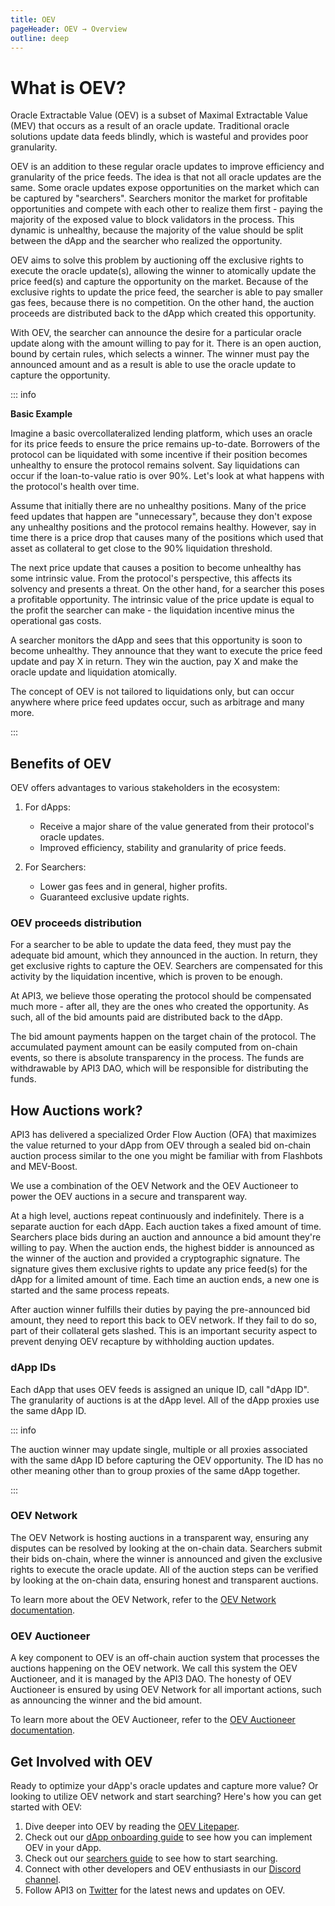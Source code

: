 ```yaml
---
title: OEV
pageHeader: OEV → Overview
outline: deep
---
```


<PageHeader/>

# What is OEV?

Oracle Extractable Value (OEV) is a subset of Maximal Extractable Value (MEV)
that occurs as a result of an oracle update. Traditional oracle solutions update
data feeds blindly, which is wasteful and provides poor granularity.

OEV is an addition to these regular oracle updates to improve efficiency and
granularity of the price feeds. The idea is that not all oracle updates are the
same. Some oracle updates expose opportunities on the market which can be
captured by "searchers". Searchers monitor the market for profitable
opportunities and compete with each other to realize them first - paying the
majority of the exposed value to block validators in the process. This dynamic
is unhealthy, because the majority of the value should be split between the dApp
and the searcher who realized the opportunity.

OEV aims to solve this problem by auctioning off the exclusive rights to execute
the oracle update(s), allowing the winner to atomically update the price feed(s)
and capture the opportunity on the market. Because of the exclusive rights to
update the price feed, the searcher is able to pay smaller gas fees, because
there is no competition. On the other hand, the auction proceeds are distributed
back to the dApp which created this opportunity.

With OEV, the searcher can announce the desire for a particular oracle update
along with the amount willing to pay for it. There is an open auction, bound by
certain rules, which selects a winner. The winner must pay the announced amount
and as a result is able to use the oracle update to capture the opportunity.

::: info

**Basic Example**

Imagine a basic overcollateralized lending platform, which uses an oracle for
its price feeds to ensure the price remains up-to-date. Borrowers of the
protocol can be liquidated with some incentive if their position becomes
unhealthy to ensure the protocol remains solvent. Say liquidations can occur if
the loan-to-value ratio is over 90%. Let's look at what happens with the
protocol's health over time.

Assume that initially there are no unhealthy positions. Many of the price feed
updates that happen are "unnecessary", because they don't expose any unhealthy
positions and the protocol remains healthy. However, say in time there is a
price drop that causes many of the positions which used that asset as collateral
to get close to the 90% liquidation threshold.

The next price update that causes a position to become unhealthy has some
intrinsic value. From the protocol's perspective, this affects its solvency and
presents a threat. On the other hand, for a searcher this poses a profitable
opportunity. The intrinsic value of the price update is equal to the profit the
searcher can make - the liquidation incentive minus the operational gas costs.

A searcher monitors the dApp and sees that this opportunity is soon to become
unhealthy. They announce that they want to execute the price feed update and pay
X in return. They win the auction, pay X and make the oracle update and
liquidation atomically.

The concept of OEV is not tailored to liquidations only, but can occur anywhere
where price feed updates occur, such as arbitrage and many more.

:::

## Benefits of OEV

OEV offers advantages to various stakeholders in the ecosystem:

1. For dApps:

   - Receive a major share of the value generated from their protocol's oracle
     updates.
   - Improved efficiency, stability and granularity of price feeds.

2. For Searchers:

   - Lower gas fees and in general, higher profits.
   - Guaranteed exclusive update rights.

### OEV proceeds distribution

For a searcher to be able to update the data feed, they must pay the adequate
bid amount, which they announced in the auction. In return, they get exclusive
rights to capture the OEV. Searchers are compensated for this activity by the
liquidation incentive, which is proven to be enough.

At API3, we believe those operating the protocol should be compensated much
more - after all, they are the ones who created the opportunity. As such, all of
the bid amounts paid are distributed back to the dApp.

The bid amount payments happen on the target chain of the protocol. The
accumulated payment amount can be easily computed from on-chain events, so there
is absolute transparency in the process. The funds are withdrawable by API3 DAO,
which will be responsible for distributing the funds.

<!-- TODO: Document auto BD here -->

## How Auctions work?

API3 has delivered a specialized Order Flow Auction (OFA) that maximizes the
value returned to your dApp from OEV through a sealed bid on-chain auction
process similar to the one you might be familiar with from Flashbots and
MEV-Boost.

<!-- TODO: Mention audits -->

We use a combination of the OEV Network and the OEV Auctioneer to power the OEV
auctions in a secure and transparent way.

At a high level, auctions repeat continuously and indefinitely. There is a
separate auction for each dApp. Each auction takes a fixed amount of time.
Searchers place bids during an auction and announce a bid amount they're willing
to pay. When the auction ends, the highest bidder is announced as the winner of
the auction and provided a cryptographic signature. The signature gives them
exclusive rights to update any price feed(s) for the dApp for a limited amount
of time. Each time an auction ends, a new one is started and the same process
repeats.

After auction winner fulfills their duties by paying the pre-announced bid
amount, they need to report this back to OEV network. If they fail to do so,
part of their collateral gets slashed. This is an important security aspect to
prevent denying OEV recapture by withholding auction updates.

### dApp IDs

Each dApp that uses OEV feeds is assigned an unique ID, call "dApp ID". The
granularity of auctions is at the dApp level. All of the dApp proxies use the
same dApp ID.

::: info

The auction winner may update single, multiple or all proxies associated with
the same dApp ID before capturing the OEV opportunity. The ID has no other
meaning other than to group proxies of the same dApp together.

:::

### OEV Network

The OEV Network is hosting auctions in a transparent way, ensuring any disputes
can be resolved by looking at the on-chain data. Searchers submit their bids
on-chain, where the winner is announced and given the exclusive rights to
execute the oracle update. All of the auction steps can be verified by looking
at the on-chain data, ensuring honest and transparent auctions.

To learn more about the OEV Network, refer to the
[OEV Network documentation](/oev/overview/oev-network).

### OEV Auctioneer

A key component to OEV is an off-chain auction system that processes the
auctions happening on the OEV network. We call this system the OEV Auctioneer,
and it is managed by the API3 DAO. The honesty of OEV Auctioneer is ensured by
using OEV Network for all important actions, such as announcing the winner and
the bid amount.

To learn more about the OEV Auctioneer, refer to the
[OEV Auctioneer documentation](/oev/overview/oev-auctioneer).

## Get Involved with OEV

Ready to optimize your dApp's oracle updates and capture more value? Or looking
to utilize OEV network and start searching? Here's how you can get started with
OEV:

<!-- TODO: Update discord and Twitter links -->

1. Dive deeper into OEV by reading the
   [OEV Litepaper](https://raw.githubusercontent.com/api3dao/oev-litepaper/main/oev-litepaper.pdf).
2. Check out our [dApp onboarding guide](/oev/dapps/) to see how you can
   implement OEV in your dApp.
3. Check out our [searchers guide](/oev/searchers/) to see how to start
   searching.
4. Connect with other developers and OEV enthusiasts in our
   [Discord channel](#).
5. Follow API3 on [Twitter](#) for the latest news and updates on OEV.
